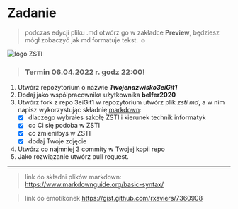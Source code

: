 # Zadanie
> podczas edycji pliku .md otwórz go w zakładce **Preview**, będziesz mógł zobaczyć jak md formatuje tekst.  :relaxed:

 ![logo ZSTI](/logo/logoZSTI_l.jpg)
 
> ### Termin 06.04.2022 r. godz 22:00!

1. Utwórz repozytorium o nazwie ***Twojenazwisko3eiGit1***
1. Dodaj jako wspólpracownika użytkownika **belfer2020**
1. Utwórz fork z repo 3eiGit1 w repozytorium utwórz plik *zsti.md*, a w nim napisz wykorzystując składnię [markdown](https://www.markdownguide.org/basic-syntax/):
   - [x] dlaczego wybrałes szkołę ZSTI i kierunek technik informatyk
   - [x] co Ci się podoba w ZSTI
   - [x] co zmieniłbyś w ZSTI
   - [x] dodaj Twoje zdjęcie
1. Utwórz co najmniej 3 commity w Twojej kopii repo
1. Jako rozwiązanie utwórz pull request.
***
> link do składni plików markdown: <https://www.markdownguide.org/basic-syntax/>

>link do emotikonek <https://gist.github.com/rxaviers/7360908>
